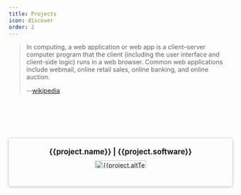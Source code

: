 ```yaml
---
title: Projects
icon: discover
order: 2
---
```



<blockquote>
    <p>In computing, a web application or web app is a client–server computer program that the client
        (including the user interface and client-side logic) runs in a web browser. Common web
        applications include webmail, online retail sales, online banking, and online auction.</p>
    <p>--<a href="https://en.wikipedia.org/wiki/Web_application" target="_blank">wikipedia</a></p>
</blockquote>

<div class="container">
  <div class="col-sm-4 portfolio-item column" itemscope itemtype="https://schema.org/SoftwareApplication" v-for= "(project, index) in projects">
      <div class="appTitle">
          <span itemprop="name">{{project.name}}</span> | <span class="blue"
              itemprop="operatingSystem">{{project.software}}</span>
      </div>
      <link itemprop="applicationCategory" :href="project.schema" />
      <a :href="project.link" class="portfolio-link" target="_blank">
          <img :src="project.img" class="img-responsive"
              alt="{{project.altText}}">
      </a>
  </div>
</div>

<script>
  export default {
    data: () => ({
        projects: [
            {
                name: "CatchThatBus",
                software: "Browser",
                schema: "https://schema.org/DeveloperApplication",
                link: "https://m.catchthatbus.com",
                img: "/img/portfolio/catchthatbus.gif",
                altText: "Book Malaysia and Singapore Bus Ticket Online | CatchThatBus"
            },
            {
                name: "Trokka Attraction",
                software: "Browser",
                schema: "https://schema.org/DeveloperApplication",
                link: "https://m.trokka.com/attraction",
                img: "/img/portfolio/trokka.gif",
                altText: "Trokka.com | Book Attractions and Tours for Your Next Holiday"
            },
            {
                name: "CatchThatBus APP",
                software: "IOS APP",
                schema: "https://schema.org/DeveloperApplication",
                link: "https://apps.apple.com/my/app/catchthatbus/id1025824078",
                img: "https://is1-ssl.mzstatic.com/image/thumb/Purple113/v4/ad/b9/3b/adb93b8f-08b6-ac23-8f9e-906f7b2529c2/pr_source.png/230x0w.png",
                altText: "Book Malaysia and Singapore Bus Ticket Online | CatchThatBus"
            },
            {
                name: "klang Sentral",
                software: "Browser",
                schema: "https://schema.org/DeveloperApplication",
                link: "https://klangsentral.com/#/",
                img: "/img/portfolio/klang.gif",
                altText: "Book Malaysia and Singapore Bus Ticket Online | klangsentral"
            },
            {
                name: "Command Line Dictionary",
                software: "TERMINAL",
                schema: "https://schema.org/DeveloperApplication",
                link: "https://github.com/heartstchr/dic",
                img: "/img/portfolio/dictionary.png",
                altText: "CLI for Dictionary"
            },
            {
                name: "Partner Dashboard Upstox",
                software: "Browser",
                schema: "https://schema.org/BusinessApplication",
                link: "https://upstox.com/sub-broker/",
                img: "/img/portfolio/partnerUpstox.png",
                altText: "Open a Sub-Broker account with Upstox"
            },
            {
                name: "Open Demat Account for Upstox",
                software: "Browser",
                schema: "https://schema.org/BusinessApplication",
                link: "https://upstox.com/open-demat-account/",
                img: "/img/portfolio/openDemat.png",
                altText: "Open a Demat Account Online - Demat Account Opening at Upstox"
            },
            {
                name: "CallMatrix",
                software: "Browser",
                schema: "https://schema.org/BusinessApplication",
                link: "https://www.callmatrix.io/",
                img: "/img/portfolio/callmatrix.png",
                altText: "CallMatrix - Call Intelligence, Marketing &amp; Analytics Platform"
            },
            {
                name: "Stock Market",
                software: "Browser",
                schema: "https://schema.org/BusinessApplication",
                link: "https://github.com/heartstchr/StockMarket",
                img: "/img/portfolio/stocks.png",
                altText: "Consuming socket data and plot realtime d3 graph"
            },
            {
                name: "Liqx App | Liqur delivery app",
                software: "Photoshop",
                schema: "https://schema.org/BusinessApplication",
                link: "https://www.behance.net/gallery/74532693/Liqx",
                img: "/img/portfolio/liqx.png",
                altText: "UI design for liqur delivery app"
            },
        ]
    })
  }
</script>
<style>
    .appTitle{
        margin-bottom:10px;
        font-size: 1.2em;
        font-weight: bold;
    }
    blockquote {
        margin-bottom:100px;
    }
    .portfolio-link img{
        width:50%;
    }
    .portfolio-item {
        padding:20px;
        box-shadow: 0 1px 6px 0 #20212451;
        border-radius: 4px;
        margin-bottom: 30px;
    }
    .container {
        display: grid;
        grid-template-columns: repeat(auto-fit, minmax(200px, 1fr));
        grid-gap: 20px;
        width: 100%;
        margin: 20px auto;
    }

    .column {
        padding: 20px;
        text-align: center;
    }
</style>